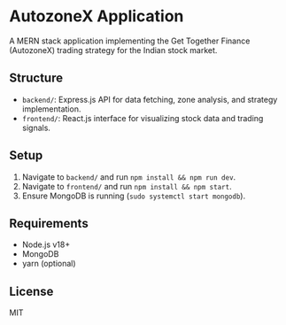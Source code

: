 # AutozoneX Application

A MERN stack application implementing the Get Together Finance (AutozoneX) trading strategy for the Indian stock market.

## Structure
- `backend/`: Express.js API for data fetching, zone analysis, and strategy implementation.
- `frontend/`: React.js interface for visualizing stock data and trading signals.

## Setup
1. Navigate to `backend/` and run `npm install && npm run dev`.
2. Navigate to `frontend/` and run `npm install && npm start`.
3. Ensure MongoDB is running (`sudo systemctl start mongodb`).

## Requirements
- Node.js v18+
- MongoDB
- yarn (optional)

## License
MIT
